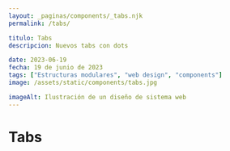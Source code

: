 ```yaml
---
layout: _paginas/components/_tabs.njk
permalink: /tabs/

titulo: Tabs
descripcion: Nuevos tabs con dots

date: 2023-06-19
fecha: 19 de junio de 2023
tags: ["Estructuras modulares", "web design", "components"]
image: /assets/static/components/tabs.jpg

imageAlt: Ilustración de un diseño de sistema web
---
```


# Tabs

